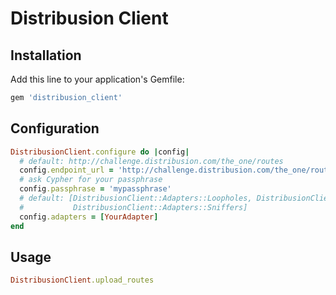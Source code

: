 # Distribusion Client

## Installation

Add this line to your application's Gemfile:

```ruby
gem 'distribusion_client'
```

## Configuration

```ruby
DistribusionClient.configure do |config|
  # default: http://challenge.distribusion.com/the_one/routes
  config.endpoint_url = 'http://challenge.distribusion.com/the_one/routes'
  # ask Cypher for your passphrase
  config.passphrase = 'mypassphrase'
  # default: [DistribusionClient::Adapters::Loopholes, DistribusionClient::Adapters::Sentinels,
  #           DistribusionClient::Adapters::Sniffers]
  config.adapters = [YourAdapter]
end
```

## Usage

```ruby
DistribusionClient.upload_routes
```
